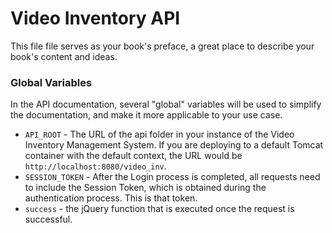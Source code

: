 # Video Inventory API

This file file serves as your book's preface, a great place to describe your book's content and ideas.



### Global Variables

In the API documentation, several "global" variables will be used to simplify the documentation, and make it more applicable to your use case.

* `API_ROOT` - The URL of the api folder in your instance of the Video Inventory Management System. If you are deploying to a default Tomcat container with the default context, the URL would be `http://localhost:8080/video_inv`.
* `SESSION_TOKEN` - After the Login process is completed, all requests need to include the Session Token, which is obtained during the authentication process. This is that token.
* `success` - the jQuery function that is executed once the request is successful. 



